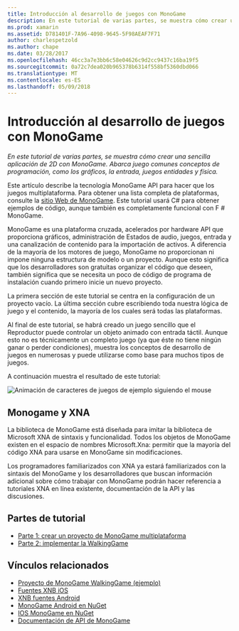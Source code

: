 ```yaml
---
title: Introducción al desarrollo de juegos con MonoGame
description: En este tutorial de varias partes, se muestra cómo crear una sencilla aplicación de 2D con MonoGame.  Abarca juego comunes conceptos de programación, como los gráficos, la entrada, juegos entidades y física.
ms.prod: xamarin
ms.assetid: D781401F-7A96-4098-9645-5F98AEAF7F71
author: charlespetzold
ms.author: chape
ms.date: 03/28/2017
ms.openlocfilehash: 46cc3a7e3bb6c58e04626c9d2cc9437c16ba19f5
ms.sourcegitcommit: 0a72c7dea020b965378b6314f558bf5360dbd066
ms.translationtype: MT
ms.contentlocale: es-ES
ms.lasthandoff: 05/09/2018
---
```

# <a name="introduction-to-game-development-with-monogame"></a>Introducción al desarrollo de juegos con MonoGame

_En este tutorial de varias partes, se muestra cómo crear una sencilla aplicación de 2D con MonoGame.  Abarca juego comunes conceptos de programación, como los gráficos, la entrada, juegos entidades y física._

Este artículo describe la tecnología MonoGame API para hacer que los juegos multiplataforma. Para obtener una lista completa de plataformas, consulte la [sitio Web de MonoGame](http://www.monogame.net/). Este tutorial usará C# para obtener ejemplos de código, aunque también es completamente funcional con F # MonoGame.

MonoGame es una plataforma cruzada, acelerados por hardware API que proporciona gráficos, administración de Estados de audio, juegos, entrada y una canalización de contenido para la importación de activos. A diferencia de la mayoría de los motores de juego, MonoGame no proporcionan ni impone ninguna estructura de modelo o un proyecto.  Aunque esto significa que los desarrolladores son gratuitas organizar el código que deseen, también significa que se necesita un poco de código de programa de instalación cuando primero inicie un nuevo proyecto.

La primera sección de este tutorial se centra en la configuración de un proyecto vacío. La última sección cubre escribiendo toda nuestra lógica de juego y el contenido, la mayoría de los cuales será todas las plataformas.

Al final de este tutorial, se habrá creado un juego sencillo que el Reproductor puede controlar un objeto animado con entrada táctil.  Aunque esto no es técnicamente un completo juego (ya que éste no tiene ningún ganar o perder condiciones), muestra los conceptos de desarrollo de juegos en numerosas y puede utilizarse como base para muchos tipos de juegos. 

A continuación muestra el resultado de este tutorial:

![Animación de caracteres de juegos de ejemplo siguiendo el mouse](images/image1.gif)

## <a name="monogame-and-xna"></a>Monogame y XNA

La biblioteca de MonoGame está diseñada para imitar la biblioteca de Microsoft XNA de sintaxis y funcionalidad.  Todos los objetos de MonoGame existen en el espacio de nombres Microsoft.Xna: permitir que la mayoría del código XNA para usarse en MonoGame sin modificaciones. 

Los programadores familiarizados con XNA ya estará familiarizados con la sintaxis del MonoGame y los desarrolladores que buscan información adicional sobre cómo trabajar con MonoGame podrán hacer referencia a tutoriales XNA en línea existente, documentación de la API y las discusiones.


## <a name="walkthrough-parts"></a>Partes de tutorial

- [Parte 1: crear un proyecto de MonoGame multiplataforma](~/graphics-games/monogame/introduction/part1.md)
- [Parte 2: implementar la WalkingGame](~/graphics-games/monogame/introduction/part2.md)

## <a name="related-links"></a>Vínculos relacionados

- [Proyecto de MonoGame WalkingGame (ejemplo)](https://developer.xamarin.com/samples/mobile/WalkingGameMG/)
- [Fuentes XNB iOS](https://github.com/mono/CocosSharp/tree/master/Samples/GameStarterKit/GameStarterKit/Content/fonts)
- [XNB fuentes Android](https://github.com/mono/CocosSharp/tree/master/Samples/GameStarterKit/GameStarterKit/Assets/Content/fonts)
- [MonoGame Android en NuGet](https://www.nuget.org/packages/MonoGame.Framework.Android/)
- [IOS MonoGame en NuGet](https://www.nuget.org/packages/MonoGame.Framework.iOS/)
- [Documentación de API de MonoGame](http://www.monogame.net/documentation/?page=main)
